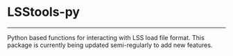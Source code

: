 # LSStools-py
---
Python based functions for interacting with LSS load file format.
This package is currently being updated semi-regularly to add new features.
